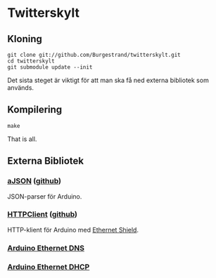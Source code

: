 # Twitterskylt

## Kloning

    git clone git://github.com/Burgestrand/twitterskylt.git
    cd twitterskylt
    git submodule update --init

Det sista steget är viktigt för att man ska få ned externa bibliotek som används.

## Kompilering

    make

That is all.

## Externa Bibliotek

### [aJSON](http://interactive-matter.eu/how-to/ajson-arduino-json-library/) ([github](https://github.com/interactive-matter/aJson))

JSON-parser för Arduino.

### [HTTPClient](http://interactive-matter.eu/how-to/arduino-http-client-library/) ([github](https://github.com/interactive-matter/HTTPClient))

HTTP-klient för Arduino med [Ethernet Shield](http://arduino.cc/en/Main/ArduinoEthernetShield).

### [Arduino Ethernet DNS](http://gkaindl.com/software/arduino-ethernet/dns)

### [Arduino Ethernet DHCP](http://gkaindl.com/software/arduino-ethernet/dhcp)
